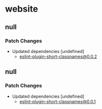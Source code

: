 # website

## null

### Patch Changes

-   Updated dependencies [undefined]
    -   eslint-plugin-short-classnames@0.0.2

## null

### Patch Changes

-   Updated dependencies [undefined]
    -   eslint-plugin-short-classnames@0.0.1
